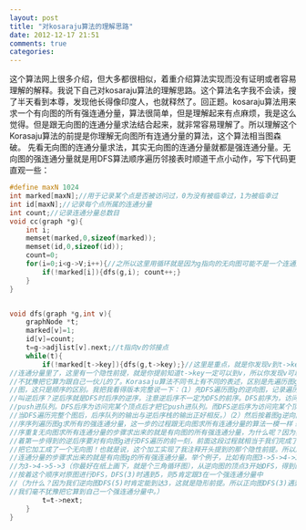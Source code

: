 ```yaml
---
layout: post
title: "对kosaraju算法的理解思路"
date: 2012-12-17 21:51
comments: true
categories: 
---
```

这个算法网上很多介绍，但大多都很相似，着重介绍算法实现而没有证明或者容易理解的解释。我说下自己对kosaraju算法的理解思路。这个算法名字我不会读，搜了半天看到本尊，发现他长得像印度人，也就释然了。回正题。kosaraju算法用来求一个有向图的所有强连通分量，算法很简单，但是理解起来有点麻烦，我是这么觉得。但是跟无向图的连通分量求法结合起来，就非常容易理解了。所以理解这个Korasaju算法的前提是你理解无向图所有连通分量的算法，这个算法相当图森破。
先看无向图的连通分量求法，其实无向图的连通分量就都是强连通分量。无向图的强连通分量就是用DFS算法顺序遍历邻接表时顺道干点小动作，写下代码更直观一些：
``` c
#define maxN 1024
int marked[maxN];//用于记录某个点是否被访问过，0为没有被临幸过，1为被临幸过
int id[maxN];//记录每个点所属的连通分量
int count;//记录连通分量总数目
void cc(graph *g){
    int i;
    memset(marked,0,sizeof(marked));
    memset(id,0,sizeof(id));
    count=0;
    for(i=0;i<g->V;i++){//之所以这里用循环就是因为g指向的无向图可能不是一个连通图，而是由多个连同分量组成
        if(!marked[i]){dfs(g,i); count++;}
    }
}


void dfs(graph *g,int v){
    graphNode *t;
    marked[v]=1;
    id[v]=count;
    t=g->adjlist[v].next;//t指向v的邻接点
    while(t){
        if(!marked[t->key]){dfs(g,t->key);}//这里是重点，就是你发现v到t->key有路径就把它算到跟自己在一个
//连通分量里了，这里有一个隐性前提，就是你提前知道t->key一定可以到v，所以你发现v可以到t->key的时候，你毫
//不犹豫把它算为跟自己一伙儿的了。Korasaju算法不同书上有不同的表述，区别是先遍历图g还是先遍历图g的逆向
//图，这只是顺序的区别。我把我看得版本完整说一下：（1）先DFS遍历图g的逆向图，记录遍历的逆后序。（什么
//叫逆后序？逆后序就是DFS时后序的逆序，注意逆后序不一定为DFS的前序。DFS前序为，访问某个顶点前，把它
//push进队列。DFS后序为访问完某个顶点后才把它push进队列。而DFS逆后序为访问完某个顶点后把它push进一个栈中。
//当DFS遍历完整个图后，后序队列的输出与逆后序栈的输出正好相反。）（2）然后按着图g逆向图的DFS遍历的逆后
//序序列遍历图g求所有的强连通分量，这一步的过程跟无向图求所有连通分量的算法一模一样！按着这里说的遍历顺
//序重复无向图求所有连通分量的步骤求出来的就是有向图的所有强连通分量，为什么呢？因为我们完成第一步后，按
//着第一步得到的逆后序要对有向图g进行DFS遍历的前一刻，前面这段过程就相当于我们完成了对这幅有向图g一个加工，
//把它加工成了一个无向图！也就是说，这个加工实现了我注释开头提到的那个隐性前提。所以后面按着无向图求所有
//连通分量的步骤求出来的就是有向图g的所有强连通分量。举个例子，比如有向图3->5->4->3，它的逆向图
//为3->4->5->3（你最好在纸上画下，就是个三角循环图），从逆向图的顶点3开始DFS，得到的逆后续为3，4,5 。
//按着这个顺序对原图进行DFS，DFS(3)时遇到5，则5肯定跟3在一个强连通分量中
//（为什么？因为我们逆向图DFS(5)时肯定能到达3，这就是隐形前提。所以正向图DFS(3)遇到5时，
//我们毫不犹豫把它算到自己一个强连通分量中。）
        t=t->next;
    }
}
```





